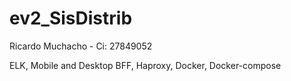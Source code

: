 # ev2_SisDistrib

Ricardo Muchacho - Ci: 27849052

ELK,
Mobile and Desktop BFF,
Haproxy,
Docker,
Docker-compose
